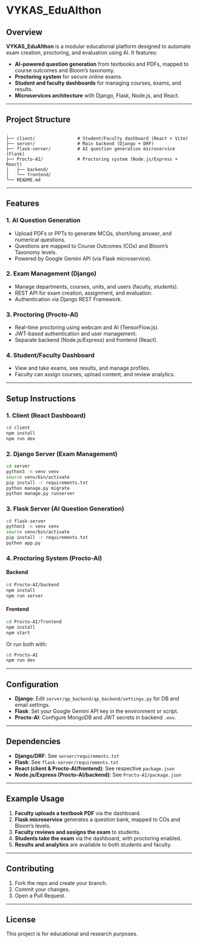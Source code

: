 # VYKAS_EduAIthon

## Overview

**VYKAS_EduAIthon** is a modular educational platform designed to automate exam creation, proctoring, and evaluation using AI. It features:
- **AI-powered question generation** from textbooks and PDFs, mapped to course outcomes and Bloom’s taxonomy.
- **Proctoring system** for secure online exams.
- **Student and faculty dashboards** for managing courses, exams, and results.
- **Microservices architecture** with Django, Flask, Node.js, and React.

---

## Project Structure

```
.
├── client/                # Student/Faculty dashboard (React + Vite)
├── server/                # Main backend (Django + DRF)
├── flask-server/          # AI question generation microservice (Flask)
├── Procto-AI/             # Proctoring system (Node.js/Express + React)
│   ├── backend/
│   └── frontend/
└── README.md
```

---

## Features

### 1. AI Question Generation
- Upload PDFs or PPTs to generate MCQs, short/long answer, and numerical questions.
- Questions are mapped to Course Outcomes (COs) and Bloom’s Taxonomy levels.
- Powered by Google Gemini API (via Flask microservice).

### 2. Exam Management (Django)
- Manage departments, courses, units, and users (faculty, students).
- REST API for exam creation, assignment, and evaluation.
- Authentication via Django REST Framework.

### 3. Proctoring (Procto-AI)
- Real-time proctoring using webcam and AI (TensorFlow.js).
- JWT-based authentication and user management.
- Separate backend (Node.js/Express) and frontend (React).

### 4. Student/Faculty Dashboard
- View and take exams, see results, and manage profiles.
- Faculty can assign courses, upload content, and review analytics.

---

## Setup Instructions

### 1. Client (React Dashboard)
```bash
cd client
npm install
npm run dev
```

### 2. Django Server (Exam Management)
```bash
cd server
python3 -m venv venv
source venv/bin/activate
pip install -r requirements.txt
python manage.py migrate
python manage.py runserver
```

### 3. Flask Server (AI Question Generation)
```bash
cd flask-server
python3 -m venv venv
source venv/bin/activate
pip install -r requirements.txt
python app.py
```

### 4. Proctoring System (Procto-AI)
#### Backend
```bash
cd Procto-AI/backend
npm install
npm run server
```
#### Frontend
```bash
cd Procto-AI/frontend
npm install
npm start
```
Or run both with:
```bash
cd Procto-AI
npm run dev
```

---

## Configuration

- **Django**: Edit `server/qp_backend/qp_backend/settings.py` for DB and email settings.
- **Flask**: Set your Google Gemini API key in the environment or script.
- **Procto-AI**: Configure MongoDB and JWT secrets in backend `.env`.

---

## Dependencies

- **Django/DRF**: See `server/requirements.txt`
- **Flask**: See `flask-server/requirements.txt`
- **React (client & Procto-AI/frontend)**: See respective `package.json`
- **Node.js/Express (Procto-AI/backend)**: See `Procto-AI/package.json`

---

## Example Usage

1. **Faculty uploads a textbook PDF** via the dashboard.
2. **Flask microservice** generates a question bank, mapped to COs and Bloom’s levels.
3. **Faculty reviews and assigns the exam** to students.
4. **Students take the exam** via the dashboard, with proctoring enabled.
5. **Results and analytics** are available to both students and faculty.

---

## Contributing

1. Fork the repo and create your branch.
2. Commit your changes.
3. Open a Pull Request.

---

## License

This project is for educational and research purposes.
